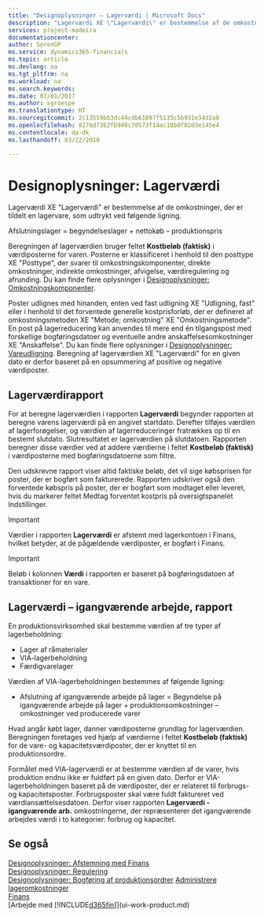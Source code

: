 ```yaml
---
title: "Designoplysninger – Lagerværdi | Microsoft Docs"
description: "Lagerværdi XE \"Lagerværdi\" er bestemmelse af de omkostninger, der er tildelt en lagervare, som udtrykt ved følgende ligning."
services: project-madeira
documentationcenter: 
author: SorenGP
ms.service: dynamics365-financials
ms.topic: article
ms.devlang: na
ms.tgt_pltfrm: na
ms.workload: na
ms.search.keywords: 
ms.date: 07/01/2017
ms.author: sgroespe
ms.translationtype: HT
ms.sourcegitcommit: 2c13559bb3dc44cdb61697f5135c5b931e34d2a8
ms.openlocfilehash: 8276d7362fb940c70573f14ac10b8f02d3e145e4
ms.contentlocale: da-dk
ms.lasthandoff: 03/22/2018

---
```

# <a name="design-details-inventory-valuation"></a>Designoplysninger: Lagerværdi
Lagerværdi XE "Lagerværdi" er bestemmelse af de omkostninger, der er tildelt en lagervare, som udtrykt ved følgende ligning.  

Afslutningslager = begyndelseslager + nettokøb – produktionspris  

Beregningen af lagerværdien bruger feltet **Kostbeløb (faktisk)** i værdiposterne for varen. Posterne er klassificeret i henhold til den posttype XE "Posttype", der svarer til omkostningskomponenter, direkte omkostninger, indirekte omkostninger, afvigelse, værdiregulering og afrunding. Du kan finde flere oplysninger i [Designoplysninger: Omkostningskomponenter](design-details-cost-components.md).  

Poster udlignes med hinanden, enten ved fast udligning XE "Udligning, fast" eller i henhold til det forventede generelle kostprisforløb, der er defineret af omkostningsmetoden XE "Metode; omkostning" XE "Omkostningsmetode". En post på lagerreducering kan anvendes til mere end én tilgangspost med forskellige bogføringsdatoer og eventuelle andre anskaffelsesomkostninger XE "Anskaffelse". Du kan finde flere oplysninger i [Designoplysninger: Vareudligning](design-details-item-application.md). Beregning af lagerværdien XE "Lagerværdi" for en given dato er derfor baseret på en opsummering af positive og negative værdiposter.  

## <a name="inventory-valuation-report"></a>Lagerværdirapport  
For at beregne lagerværdien i rapporten **Lagerværdi** begynder rapporten at beregne varens lagerværdi på en angivet startdato. Derefter tilføjes værdien af lagerforøgelser, og værdien af lagerreduceringer fratrækkes op til en bestemt slutdato. Slutresultatet er lagerværdien på slutdatoen. Rapporten beregner disse værdier ved at addere værdierne i feltet **Kostbeløb (faktisk)** i værdiposterne med bogføringsdatoerne som filtre.  

Den udskrevne rapport viser altid faktiske beløb, det vil sige købsprisen for poster, der er bogført som fakturerede. Rapporten udskriver også den forventede købspris på poster, der er bogført som modtaget eller leveret, hvis du markerer feltet Medtag forventet kostpris på oversigtspanelet Indstillinger.  

> [!IMPORTANT]  
>  Værdier i rapporten **Lagerværdi** er afstemt med lagerkontoen i Finans, hvilket betyder, at de pågældende værdiposter, er bogført i Finans.  

> [!IMPORTANT]  
>  Beløb i kolonnen **Værdi** i rapporten er baseret på bogføringsdatoen af transaktioner for en vare.  

## <a name="inventory-valuation---wip-report"></a>Lagerværdi – igangværende arbejde, rapport  
En produktionsvirksomhed skal bestemme værdien af tre typer af lagerbeholdning:  

* Lager af råmaterialer  
* VIA-lagerbeholdning  
* Færdigvarelager  

Værdien af VIA-lagerbeholdningen bestemmes af følgende ligning:  

* Afslutning af igangværende arbejde på lager = Begyndelse på igangværende arbejde på lager + produktionsomkostninger – omkostninger ved producerede varer  

Hvad angår købt lager, danner værdiposterne grundlag for lagerværdien. Beregningen foretages ved hjælp af værdierne i feltet **Kostbeløb (faktisk)** for de vare- og kapacitetsværdiposter, der er knyttet til en produktionsordre.  

Formålet med VIA-lagerværdi er at bestemme værdien af de varer, hvis produktion endnu ikke er fuldført på en given dato. Derfor er VIA-lagerbeholdningen baseret på de værdiposter, der er relateret til forbrugs- og kapacitetsposter. Forbrugsposter skal være fuldt faktureret ved værdiansættelsesdatoen. Derfor viser rapporten **Lagerværdi - igangværende arb.** omkostningerne, der repræsenterer det igangværende arbejdes værdi i to kategorier: forbrug og kapacitet.  

## <a name="see-also"></a>Se også  
[Designoplysninger: Afstemning med Finans](design-details-reconciliation-with-the-general-ledger.md)   
[Designoplysninger: Regulering](design-details-revaluation.md)   
[Designoplysninger: Bogføring af produktionsordrer](design-details-production-order-posting.md)
[Administrere lageromkostninger](finance-manage-inventory-costs.md)  
[Finans](finance.md)  
[Arbejde med [!INCLUDE[d365fin](includes/d365fin_md.md)]](ui-work-product.md)

